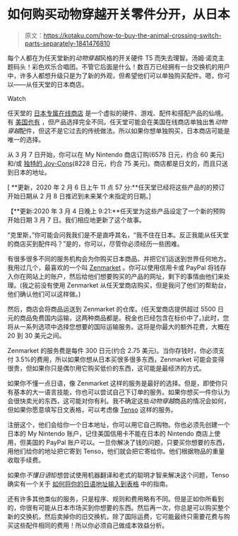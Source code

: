 # 如何购买动物穿越开关零件分开，从日本

> 原文：<https://kotaku.com/how-to-buy-the-animal-crossing-switch-parts-separately-1841476810>

每个人都在为任天堂新的*动物穿越*风格的开关硬件 T5 而失去理智。汤姆·诺克主题码头！彩色欢乐合唱团。不管它后面是什么！数百万已经拥有一台交换机的用户中，许多人都想升级只是为了新的外观，但希望他们可以单独购买配件。嗯，你可以——从任天堂的日本商店。 

Watch

任天堂的 [日本专属在线商店](https://store.nintendo.co.jp/) 是一个虚拟的硬件、游戏、配件和搭配产品的仙境。有 [美国也有](http://store.nintendo.com) ，但产品选择完全不同。任天堂可能会在美国在线商店单独出售*动物穿越*配件，但这不是它过去的传统做法。所以如果你想单独购买，日本商店可能是唯一的选择。

从 3 月 7 日开始，你可以在 My Nintendo 商店订购(6578 日元，约合 60 美元)和/或 [独特的 Joy-Cons](https://store.nintendo.co.jp/item/HAC_8_JASAD.html)(8228 日元，约合 75 美元)。商店都是日文的，而且只送到日本的地址。

[ **更新，2020 年 2 月 6 日上午 11 点 57 分:**任天堂已经将这些产品的的预订开始日期从 2 月 8 日推迟到未来某个未指定的日期。]

【**更新:2020 年 3 月 4 日晚上 9:21:**任天堂为这些产品设定了一个新的预购开始日期 3 月 7 日。我们相应地更新了这个故事。

“克里斯，”你可能会问我我们是不是直呼其名，“我不住在日本。反正我能从任天堂的商店买到配件吗？”是的，你可以，尽管你必须经历一些困难。

有很多很多不同的服务机构会为你购买日本商品，并把它们运送到世界任何地方。我用过几个，最喜欢的一个叫 [Zenmarket](http://www.zenmarket.jp) 。你可以使用信用卡或 PayPal 将钱存入你在网站上的账户，然后给他们想要购买的产品的网址，剩下的事情由他们来处理。(我之前没有使用 Zenmarket 从任天堂商店购买，但是我问了他们的帮助台，他们确认他们可以这样做。)

然后，商店会将商品运送到 Zenmarket 的仓库。(任天堂商店提供超过 5500 日元的商品免费国内运输，这两种商品都是。税金也已经包含在标价中了。)此时，您将从一系列选项中选择您想要的国际运输服务。这将是你最大的额外花费，大概在 20 到 30 美元之间。

Zenmarket 的服务费是每件 300 日元(约合 2.75 美元)。当你存钱时，你必须支付 3.5%的费用，所以如果你想从日本买很多很多东西，Zenmarket 可能会变得很贵，但如果你只是偶尔用它购买低价的东西，这可能是最经济的方式。

如果你不懂一点日语，像 Zenmarket 这样的服务是最好的选择。但是，即使你只有基本的大一语言技能，你也可以尝试自己下订单的服务。如果你想买一件你认为会很快卖光的东西，这可能对你有利。我不确定这些*动物穿越*商品的情况会如何，但如果你愿意填写日文表格，可以考虑像 [Tenso](https://www.tenso.com/en) 这样的服务。

注册这个，他们会给你一个日本地址，你可以用它自己购物。你也必须先创建一个日本的 My Nintendo 账户，记住美国信用卡不能在日本的 Nintendo 商店上使用，但美国的 PayPal 账户可以。一旦你解决了钱的问题，只要买你想要的东西，用他们给你的地址把它寄到 Tenso，他们就会把它寄给你。他们根据物品的重量收取手续费。

如果你*不懂日语*却想尝试使用机器翻译和老式的聪明才智来解决这个问题，Tenso 确实有一个关于 [如何将你的日语地址输入到表格](https://www.tenso.com/en/my_page/address) 中的指南。

还有许多其他类似的服务，只是程序、规则和费用略有不同。但是正如你所看到的，你很有可能从日本市场买到你想要的东西。然后再一次，你总是可以购买整个新的交换机，然后卖掉你的旧交换机，除了国际运费，它可能最终只需要花费与购买这些配件相同的费用！所以你必须自己做成本效益分析。